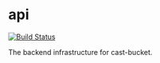 # api

[![Build Status](https://travis-ci.org/cast-bucket/api.svg?branch=master)](https://travis-ci.org/cast-bucket/api)

The backend infrastructure for cast-bucket.
